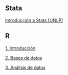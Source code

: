 
## Stata

[Introducción a Stata (UNLP)](https://msangia.github.io/stata.html)        

## R

[1. Introducción](https://msangia.github.io/R/01Intro.html)

[2. Bases de datos](https://msangia.github.io/R/02BaseDatos.html)

[3. Análisis de datos](https://msangia.github.io/R/03AnalisisDatos.html)
